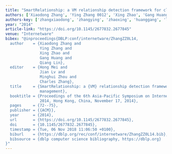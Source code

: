 ```yaml
---
title: "SmartRelationship: a VM relationship detection framework for cloud management"
authors: ['Xiaodong Zhang', 'Ying Zhang 0012', 'Xing Zhao', 'Gang Huang 0001', 'Qiang Lin']
authors-key: ['zhangxiaodong', 'zhangying', 'zhaoxing', 'huanggang', 'linqiang']
year: "2014"
article-link: "https://doi.org/10.1145/2677832.2677845"
venue: "Internetware"
bibex: "@inproceedings{DBLP:conf/internetware/ZhangZZ0L14,
  author    = {Xiaodong Zhang and
               Ying Zhang and
               Xing Zhao and
               Gang Huang and
               Qiang Lin},
  editor    = {Hong Mei and
               Jian Lv and
               Minghui Zhou and
               Charles Zhang},
  title     = {SmartRelationship: a {VM} relationship detection framework for cloud
               management},
  booktitle = {Proceedings of the 6th Asia-Pacific Symposium on Internetware, Internetware
               2014, Hong Kong, China, November 17, 2014},
  pages     = {72--75},
  publisher = {{ACM}},
  year      = {2014},
  url       = {https://doi.org/10.1145/2677832.2677845},
  doi       = {10.1145/2677832.2677845},
  timestamp = {Tue, 06 Nov 2018 11:06:50 +0100},
  biburl    = {https://dblp.org/rec/conf/internetware/ZhangZZ0L14.bib},
  bibsource = {dblp computer science bibliography, https://dblp.org}
}"
---
```

